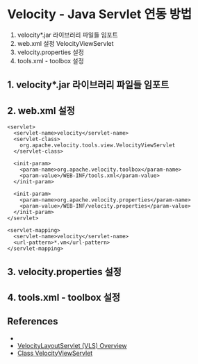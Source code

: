 # Velocity - Java Servlet 연동 방법

1. velocity*.jar 라이브러리 파일들 임포트
2. web.xml 설정
VelocityViewServlet
3. velocity.properties 설정
4. tools.xml - toolbox 설정

## 1. velocity*.jar 라이브러리 파일들 임포트


## 2. web.xml 설정
```
<servlet>
  <servlet-name>velocity</servlet-name>
  <servlet-class>
    org.apache.velocity.tools.view.VelocityViewServlet
  </servlet-class>

  <init-param>
    <param-name>org.apache.velocity.toolbox</param-name>
    <param-value>/WEB-INF/tools.xml</param-value>
  </init-param>

  <init-param>
    <param-name>org.apache.velocity.properties</param-name>
    <param-value>/WEB-INF/velocity.properties</param-value>
  </init-param>
</servlet>

<servlet-mapping>
  <servlet-name>velocity</servlet-name>
  <url-pattern>*.vm</url-pattern>
</servlet-mapping>
```

## 3. velocity.properties 설정


## 4. tools.xml - toolbox 설정

## References
* [](https://velocity.apache.org/tools/devel/view-servlet.html)
* [VelocityLayoutServlet (VLS) Overview](https://velocity.apache.org/tools/devel/view-layoutservlet.html)
* [Class VelocityViewServlet](https://velocity.apache.org/tools/devel/apidocs/org/apache/velocity/tools/view/VelocityViewServlet.html)

